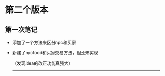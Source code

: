 # 第二个版本

## 第一次笔记

* 添加了一个方法来区分npc和买家

* 新建了npcfood和买家交易方法，但还未实现

  （发现idea的改正功能真强大）

  

  

  ******

  